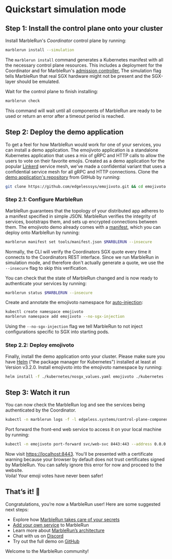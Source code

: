 # Quickstart simulation mode

## Step 1: Install the control plane onto your cluster

Install MarbleRun's *Coordinator* control plane by running:

```bash
marblerun install --simulation
```

The `marblerun install` command generates a Kubernetes manifest with all the necessary control plane resources.
This includes a deployment for the Coordinator and for MarbleRun's [admission controller.](content/features/auto-injection)
The simulation flag tells MarbleRun that real SGX hardware might not be present and the SGX-layer should be emulated.

Wait for the control plane to finish installing:

```bash
marblerun check
```

This command will wait until all components of MarbleRun are ready to be used or return an error after a timeout period is reached.

## Step 2: Deploy the demo application

To get a feel for how MarbleRun would work for one of your services, you can install a demo application.
The emojivoto application is a standalone Kubernetes application that uses a mix of gRPC and HTTP calls to allow the users to vote on their favorite emojis.
Created as a demo application for the popular [Linkerd](https://linkerd.io) service mesh, we've made a confidential variant that uses a confidential service mesh for all gRPC and HTTP connections.
Clone the [demo application's repository]( https://github.com/edgelesssys/emojivoto.git) from GitHub by running:

```bash
git clone https://github.com/edgelesssys/emojivoto.git && cd emojivoto
```

### Step 2.1: Configure MarbleRun

MarbleRun guarantees that the topology of your distributed app adheres to a manifest specified in simple JSON.
MarbleRun verifies the integrity of services, bootstraps them, and sets up encrypted connections between them.
The emojivoto demo already comes with a [manifest](https://github.com/edgelesssys/emojivoto/blob/main/tools/manifest.json), which you can deploy onto MarbleRun by running:

```bash
marblerun manifest set tools/manifest.json $MARBLERUN --insecure
```

Normally, the CLI will verify the Coordinators SGX quote every time it connects to the Coordinators REST interface.
Since we run MarbleRun in simulation mode, and therefore don't actually generate a quote, we use the `--insecure` flag to skip this verification.

You can check that the state of MarbleRun changed and is now ready to authenticate your services by running:

```bash
marblerun status $MARBLERUN --insecure
```

Create and annotate the emojivoto namespace for [auto-injection](content/features/auto-injection.md):

```bash
kubectl create namespace emojivoto
marblerun namespace add emojivoto --no-sgx-injection
```

Using the `--no-sgx-injection` flag we tell MarbleRun to not inject configurations specific to SGX into starting pods.

### Step 2.2: Deploy emojivoto

Finally, install the demo application onto your cluster.
Please make sure you have [Helm](https://helm.sh/docs/intro/install/) ("the package manager for Kubernetes") installed at least at Version v3.2.0.
Install emojivoto into the emojivoto namespace by running:

```bash
helm install -f ./kubernetes/nosgx_values.yaml emojivoto ./kubernetes --create-namespace -n emojivoto
```

## Step 3: Watch it run

You can now check the MarbleRun log and see the services being authenticated by the Coordinator.

```bash
kubectl -n marblerun logs -f -l edgeless.systems/control-plane-component=coordinator
```

Port forward the front-end web service to access it on your local machine by running:

```bash
kubectl -n emojivoto port-forward svc/web-svc 8443:443 --address 0.0.0.0
```

Now visit [https://localhost:8443](https://localhost:8443).
You'll be presented with a certificate warning because your browser by default does not trust certificates signed by MarbleRun.
You can safely ignore this error for now and proceed to the website.\
Voila! Your emoji votes have never been safer!

## That’s it! 👏

Congratulations, you’re now a MarbleRun user! Here are some suggested next steps:

* Explore how [MarbleRun takes care of your secrets](content/features/secrets-management.md)
* [Add your own service](content/workflows/add-service.md) to MarbleRun
* Learn more about [MarbleRun’s architecture](content/getting-started/concepts.md)
* Chat with us on [Discord](https://discord.gg/rH8QTH56JN)
* Try out the full demo on [GitHub](https://github.com/edgelesssys/emojivoto)

Welcome to the MarbleRun community!
